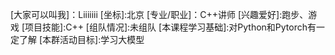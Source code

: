 [大家可以叫我]：Liiiiiii
[坐标]:北京
[专业/职业]：C++讲师
[兴趣爱好]:跑步、游戏
[项目技能]:C++
[组队情况]:未组队
[本课程学习基础]:对Python和Pytorch有一定了解
[本群活动目标]:学习大模型
